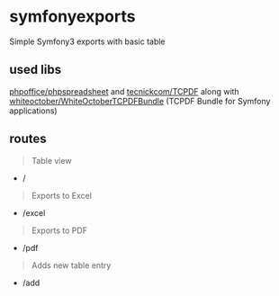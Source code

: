 # symfonyexports
Simple Symfony3 exports with basic table
## used libs
[phpoffice/phpspreadsheet](https://github.com/PHPOffice/PhpSpreadsheet) and
[tecnickcom/TCPDF](https://github.com/tecnickcom/TCPDF) along with
[whiteoctober/WhiteOctoberTCPDFBundle](https://github.com/whiteoctober/WhiteOctoberTCPDFBundle) (TCPDF Bundle for Symfony applications)
## routes
> Table view
* /
> Exports to Excel
* /excel
> Exports to PDF
* /pdf
> Adds new table entry
* /add